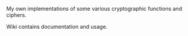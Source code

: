 My own implementations of some various cryptographic functions and ciphers. 

Wiki contains documentation and usage.
